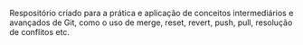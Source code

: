 Respositório criado para a prática e aplicação de conceitos intermediários e avançados de Git, como o uso de merge, reset, revert, push, pull, resolução de conflitos etc.
